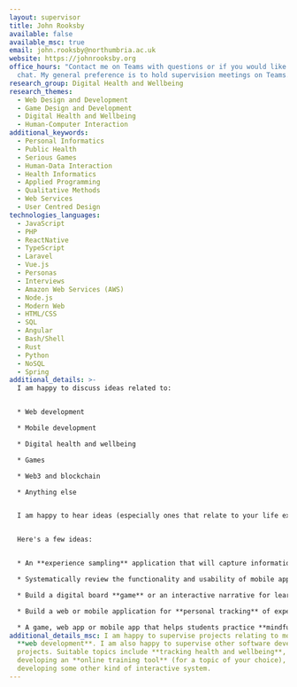 ```yaml
---
layout: supervisor
title: John Rooksby
available: false
available_msc: true
email: john.rooksby@northumbria.ac.uk
website: https://johnrooksby.org
office_hours: "Contact me on Teams with questions or if you would like a quick
  chat. My general preference is to hold supervision meetings on Teams. "
research_group: Digital Health and Wellbeing
research_themes:
  - Web Design and Development
  - Game Design and Development
  - Digital Health and Wellbeing
  - Human-Computer Interaction
additional_keywords:
  - Personal Informatics
  - Public Health
  - Serious Games
  - Human-Data Interaction
  - Health Informatics
  - Applied Programming
  - Qualitative Methods
  - Web Services
  - User Centred Design
technologies_languages:
  - JavaScript
  - PHP
  - ReactNative
  - TypeScript
  - Laravel
  - Vue.js
  - Personas
  - Interviews
  - Amazon Web Services (AWS)
  - Node.js
  - Modern Web
  - HTML/CSS
  - SQL
  - Angular
  - Bash/Shell
  - Rust
  - Python
  - NoSQL
  - Spring
additional_details: >-
  I am happy to discuss ideas related to:


  * Web development

  * Mobile development 

  * Digital health and wellbeing

  * Games

  * Web3 and blockchain

  * Anything else


  I am happy to hear ideas (especially ones that relate to your life experiences, hobbies, passions, outside interests, industry experience, big ideas, strange dreams, etc. 


  Here's a few ideas:


  * An **experience sampling** application that will capture information about what someone is doing or thinking at random times of day (see - https://en.wikipedia.org/wiki/Experience_sampling_method).

  * Systematically review the functionality and usability of mobile applications for managing an **addiction** or  **health condition** (You might learn how to use a scraper such as this - https://pypi.org/project/google-play-scraper/ to collect data) (See e.g. https://mental.jmir.org/2020/1/e15321/ https://mhealth.jmir.org/2019/1/e10353/)

  * Build a digital board **game** or an interactive narrative for learning about or exploring an event, a concept, or some aspect of the world (see e.g. https://dl.acm.org/doi/10.1145/3322276.3323697 https://dl.acm.org/doi/10.1145/3418038 )

  * Build a web or mobile application for **personal tracking** of expenditure, food, or productivity. You might think about building upon behaviour change techniques or using intervention design methods.

  * A game, web app or mobile app that helps students practice **mindfulness** techniques or improve their **wellbeing** (see e.g https://dl.acm.org/doi/10.1145/3025453.3025590 https://dl.acm.org/doi/10.1145/3334480.3382938)
additional_details_msc: I am happy to supervise projects relating to mobile and
  **web development**. I am also happy to supervise other software development
  projects. Suitable topics include **tracking health and wellbeing**,
  developing an **online training tool** (for a topic of your choice), or
  developing some other kind of interactive system.
---
```

